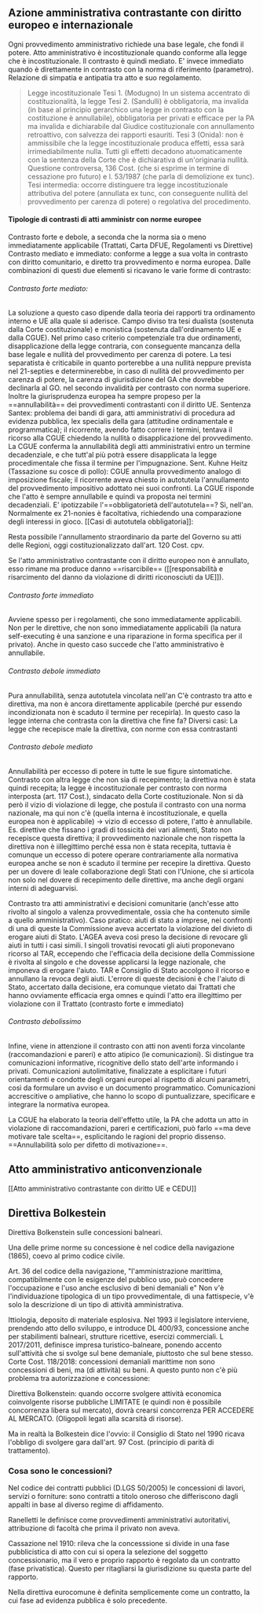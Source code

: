 ## Azione amministrativa contrastante con diritto europeo e internazionale
Ogni provvedimento amministrativo richiede una base legale, che fondi il potere.
Atto amministrativo è incostituzionale quando conforme alla legge che è incostituzionale. Il contrasto è quindi mediato.
E' invece immediato quando è direttamente in contrasto con la norma di riferimento (parametro). 
Relazione di simpatia e antipatia tra atto e suo regolamento.

>Legge incostituzionale
>Tesi 1. (Modugno) In un sistema accentrato di costituzionalità, la legge 
>Tesi 2. (Sandulli) è obbligatoria, ma invalida (in base al principio gerarchico una legge in contrasto con la costituzione è annullabile), obbligatoria per privati e efficace per la PA ma invalida e dichiarabile dal Giudice costituzionale con annullamento retroattivo, con salvezza dei rapporti esauriti.
>Tesi 3 (Onida): non è ammissibile che la legge incostituzionale produca effetti, essa sarà irrimediabilmente nulla. Tutti gli effetti decadono atuomaticamente con la sentenza della Corte che è dichiarativa di un'originaria nullità.
>Questione controversa, 136 Cost. (che si esprime in termine di cessazione pro futuro) e l. 53/1987 (che parla di demolizione ex tunc).
>Tesi intermedia: occorre distinguere tra legge incostituzionale attributiva del potere (annullata ex tunc, con conseguente nullità del provvedimento per carenza di potere) o regolativa del procedimento.

#### Tipologie di contrasti di atti amministr con norme europee
Contrasto forte e debole, a seconda che la norma sia o meno immediatamente applicabile (Trattati, Carta DFUE, Regolamenti vs Direttive)
Contrasto mediato e immediato: conforme a legge a sua volta in contrasto con diritto comunitario, e diretto tra provvedimento e norma europea.
Dalle combinazioni di questi due elementi si ricavano le varie forme di contrasto:

###### Contrasto forte mediato: 
 La soluzione a questo caso dipende dalla teoria dei rapporti tra ordinamento interno e UE alla quale si aderisce. Campo diviso tra tesi dualista (sostenuta dalla Corte costituzionale) e monistica (sostenuta dall'ordinamento UE e dalla CGUE). 
 Nel primo caso criterio competenziale tra due ordinamenti, disapplicazione della legge contraria, con conseguente mancanza della base legale e nullità del provvedimento per carenza di potere. La tesi separatista è criticabile in quanto porterebbe a una nullità neppure prevista nel 21-septies e determinerebbe, in caso di nullità del provvedimento per carenza di potere, la carenza di giurisdizione del GA che dovrebbe declinarla al GO. nel secondo invalidità per contrasto con norma superiore. 
 Inoltre la giurisprudenza europea ha sempre propeso per la ==annullabilità== dei provvedimenti contrastanti con il diritto UE.
 Sentenza Santex: problema dei bandi di gara, atti amministrativi di procedura ad evidenza pubblica, lex specialis della gara (attitudine ordinamentale e programmatica); il ricorrente, avendo fatto correre i termini, tentava il ricorso alla CGUE chiedendo la nullità o disapplicazione del provvedimento. La CGUE conferma la annullabilità degli atti amministrativi entro un termine decadenziale, e che tutt'al più potrà essere disapplicata la legge procedimentale che fissa il termine per l'impugnazione.
Sent. Kuhne Heitz (Tassazione su cosce di pollo): CGUE annulla provvedimento analogo di imposizione fiscale; il ricorrente aveva chiesto in autotutela l'annullamento del provvedimento impositivo adottato nei suoi confronti. La CGUE risponde che l'atto è sempre annullabile e quindi va proposta nei termini decadenziali. 
	E' ipotizzabile l'==obbligatorietà dell'autotutela==? Sì, nell'an. Normalmente ex 21-nonies è facoltativa, richiedendo una comparazione degli interessi in gioco.
	[[Casi di autotutela obbligatoria]]: 

Resta possibile l'annullamento straordinario da parte del Governo su atti delle Regioni, oggi costituzionalizzato dall'art. 120 Cost. cpv.

Se l'atto amministrativo contrastante con il diritto europeo non è annullato, esso rimane ma produce danno ==risarcibile== ([[responsabilità e risarcimento del danno da violazione di diritti riconosciuti da UE]]).

###### Contrasto forte immediato
Avviene spesso per i regolamenti, che sono immediatamente applicabili. Non per le direttive, che non sono immediatamente applicabili (la natura self-executing è una sanzione e una riparazione in forma specifica per il privato).
Anche in questo caso succede che l'atto amministrativo è  annullabile.

###### Contrasto debole  immediato
Pura annullabilità, senza autotutela vincolata nell'an
C'è contrasto tra atto e direttiva, ma non è ancora direttamente applicabile (perché pur essendo incondizionata non è scaduto il termine per recepirla).
In questo caso la legge interna che contrasta con la direttiva che fine fa?
Diversi casi:
La legge che recepisce male la direttiva, con norme con essa contrastanti

###### Contrasto debole mediato
Annullabilità per eccesso di potere in tutte le sue figure sintomatiche.
Contrasto con altra legge che non sia di recepimento; la direttiva non è stata quindi recepita; la legge è incostituzionale per contrasto con norma interposta (art. 117 Cost.), sindacato della Corte costituzionale.
Non si dà però il vizio di violazione di legge, che postula il contrasto con una norma nazionale, ma qui non c'è (quella interna è incostituzionale, e quella europea non è applicabile) -> vizio di eccesso di potere, l'atto è annullabile.
Es. direttive che fissano i gradi di tossicità dei vari alimenti, Stato non recepisce questa direttiva; il provvedimento nazionale che non rispetta la direttiva non è iillegittimo perché  essa non è stata recepita, tuttavia è comunque un eccesso di potere operare contrariamente alla normativa europea anche se non è scaduto il termine per recepire la direttiva. Questo per un dovere di leale collaborazione degli Stati con l'Unione, che si articola non solo nel dovere di recepimento delle direttive, ma anche degli organi interni di adeguarvisi.


Contrasto tra atti amministrativi e decisioni comunitarie (anch'esse atto rivolto al singolo 
a valenza provvedimentale, ossia che ha contenuto simile a quello amministrativo).
Caso pratico: aiuti di stato a imprese, nei confronti di una di queste la Commissione aveva accertato la violazione del divieto di erogare aiuti di Stato. 
L'AGEA aveva così preso la decisione di revocare gli aiuti in tutti i casi simili.
I singoli trovatisi revocati gli aiuti proponevano ricorso al TAR, eccependo che l'efficacia della decisione della Commissione è rivolta al singolo e che dovesse applicarsi la legge nazionale, che imponeva di erogare l'aiuto.
TAR e Consiglio di Stato accolgono il ricorso e annullano la revoca degli aiuti.
L'errore di queste decisioni è che l'aiuto di Stato, accertato dalla decisione, era comunque vietato dai Trattati che hanno ovviamente efficacia erga omnes e quindi l'atto era illegittimo per violazione con il Trattato (contrasto forte e immediato)

###### Contrasto debolissimo
Infine, viene in attenzione il contrasto con atti non aventi forza vincolante (raccomandazioni e pareri) e atto atipico (le comunicazioni).
Si distingue tra comunicazioni informative, ricognitive dello stato dell'arte informando i privati.
Comunicazioni autolimitative, finalizzate a esplicitare i futuri orientamenti e condotte  degli organi europei al rispetto di alcuni parametri, così da formulare un avviso e un documento programmatico.
Comunicazioni accrescitive o ampliative, che hanno lo scopo di puntualizzare, specificare e integrare la normativa europea.

La CGUE ha elaborato la teoria dell'effetto utile, la PA che adotta un atto in violazione di raccomandazioni, pareri e certificazioni, può farlo ==ma deve motivare tale scelta==, esplicitando le ragioni del proprio dissenso.
==Annullabilità solo per difetto di motivazione==.

## Atto amministrativo anticonvenzionale
[[Atto amministrativo contrastante con diritto UE e CEDU]]

## Direttiva Bolkestein
Direttiva Bolkenstein sulle concessioni balneari.

Una delle prime norme su concessione è nel codice della navigazione (1865), coevo al primo codice civile.

Art. 36 del codice della navigazione, "l'amministrazione marittima, compatibilmente con le esigenze del pubblico uso, può concedere l'occupazione e l'uso anche esclusivo di beni demaniali e" 
Non v'è l'individuazione tipologica di un tipo provvedimentale, di una fattispecie, v'è solo la descrizione di un tipo di attività amministrativa.

Ittiologia, deposito di materiale esplosiva.
Nel 1993 il legislatore interviene, prendendo atto dello sviluppo, e introduce DL 400/93, concessione anche per stabilimenti balneari, strutture ricettive, esercizi commerciali.
L 2017/2011, definisce impresa turistico-balneare, ponendo accento sull'attività che si svolge sul bene demaniale, piuttosto che sul bene stesso.
Corte Cost. 118/2018: concessioni demaniali marittime non sono concessioni di beni, ma (di attività) su beni.
A questo punto non c'è più problema tra autorizzazione e concessione: 

Direttiva Bolkenstein: quando occorre svolgere attività economica coinvolgente risorse pubbliche LIMITATE (e quindi non è possibile concorrenza libera sul mercato), dovrà crearsi concorrenza PER ACCEDERE AL MERCATO. (Oligopoli legati alla scarsità di risorse).

Ma in realtà la Bolkestein dice l'ovvio: il Consiglio di Stato nel 1990 ricava l'obbligo di svolgere gara dall'art. 97 Cost. (principio di parità di trattamento).

### Cosa sono le concessioni?
Nel codice dei contratti pubblici (D.LGS 50/2005) le concessioni di lavori, servizi o forniture: sono contratti a titolo oneroso che differiscono dagli appalti in base al diverso regime di affidamento.

Ranelletti le definisce come provvedimenti amministrativi autoritativi, attribuzione di facoltà che prima il privato non aveva.

Cassazione nel 1910: rileva che la concesssione si divide in una fase pubblicistica di atto con cui si opera la selezione del soggetto concessionario, ma il vero e proprio rapporto è regolato da un contratto (fase privatistica). Questo per ritagliarsi la giurisdizione su questa parte del rapporto.

Nella direttiva eurocomune è definita semplicemente come un contratto, la cui fase ad evidenza pubblica è solo precedente.

